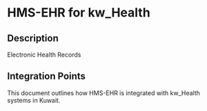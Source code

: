 # HMS-EHR for kw_Health

## Description

Electronic Health Records

## Integration Points

This document outlines how HMS-EHR is integrated with kw_Health systems in Kuwait.
